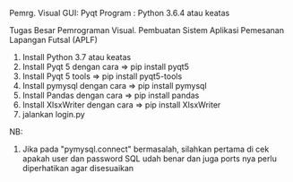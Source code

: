 Pemrg. Visual
GUI: Pyqt
Program : Python 3.6.4 atau keatas

Tugas Besar Pemrograman Visual. Pembuatan Sistem Aplikasi Pemesanan Lapangan Futsal (APLF)

1. Install Python 3.7 atau keatas
2. Install Pyqt 5 dengan cara => pip install pyqt5
3. Install Pyqt 5 tools => pip install pyqt5-tools
4. Install pymysql dengan cara => pip install pymysql
5. Install Pandas dengan cara => pip install pandas
6. Install XlsxWriter dengan cara => pip install XlsxWriter
7. jalankan login.py


NB:
1. Jika pada "pymysql.connect" bermasalah, silahkan pertama di cek apakah user dan password SQL udah benar dan juga ports nya perlu diperhatikan agar disesuaikan
